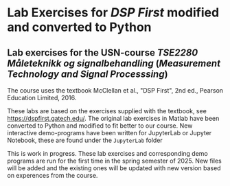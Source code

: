 # Lab Exercises for _DSP First_ modified and converted to Python
## Lab exercises for the USN-course _TSE2280 Måleteknikk og signalbehandling_ (_Measurement Technology and Signal Processsing_)

The course uses the textbook McClellan et al., "DSP First", 2nd ed., Pearson Education Limited, 2016.

These labs are based on the exercises supplied with the textbook, see https://dspfirst.gatech.edu/. 
The original lab exercises in Matlab have been converted to Python and modified to fit better to our course.
New interactive demo-programs have been written for JupyterLab or Jupyter Notebook, these are found under the `JupyterLab` folder

This is work in progress. These lab exercises and corresponding demo programs are run for the first time in the spring semester of 2025. New files will be added and the existing ones will be updated with new version based on experences from the course.
